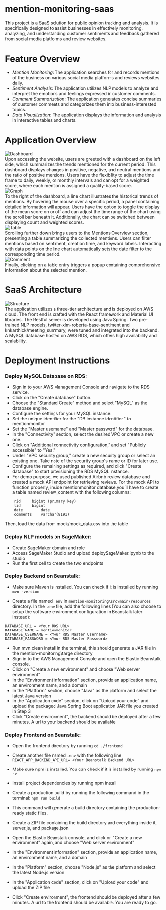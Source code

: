 # mention-monitoring-saas
This project is a SaaS solution for public opinion tracking and analysis. It is specifically designed to assist businesses in effectively monitoring, analyzing, and understanding customer sentiments and feedback gathered from social media platforms and review websites. <br>
# Feature Overview
- *Mention Monitoring*: The application searches for and records mentions of the business on various social media platforms and reviews websites daily.
- *Sentiment Analysis*: The application utilizes NLP models to analyze and interpret the emotions and feelings expressed in customer comments.
- *Comment Summarization*: The application generates concise summaries of customer comments and categorizes them into business-interested topics.
- *Data Visualization*: The application displays the information and analysis in interactive tables and charts.
# Application Overview
![Dashboard](DemoImages/Dashboard.png) <br>
Upon accessing the website, users are greeted with a dashboard on the left side, which summarizes the trends mentioned for the current period. This dashboard displays changes in positive, negative, and neutral mentions and the ratio of positive mentions. Users have the flexibility to adjust the time frame to daily, weekly, or monthly intervals and can opt for a weighted score, where each mention is assigned a quality-based score.  <br>
![Graph](DemoImages/Graph.png) <br>
To the right of the dashboard, a line chart illustrates the historical trends of mentions. By hovering the mouse over a specific period, a panel containing detailed information will appear. Users have the option to toggle the display of the mean score on or off and can adjust the time range of the chart using the scroll bar beneath it. Additionally, the chart can be switched between displaying count and weighted scores.  <br>
![Table](DemoImages/Table.png) <br>
Scrolling further down brings users to the Mentions Overview section, presenting a table summarizing the collected mentions. Users can filter mentions based on sentiment, creation time, and keyword labels. Interacting with data points on the line chart automatically sets the date filter to the corresponding time period.  <br>
![Comment](DemoImages/Comment.png) <br>
Finally, clicking on a table entry triggers a popup containing comprehensive information about the selected mention.  <br>
# SaaS Architecture  <br>
![Structure](DemoImages/Structure.png) <br>
The application utilizes a three-tier architecture and is deployed on AWS cloud.
The front end is crafted with the React framework and Material UI libraries.
The Restful server is developed using Java Spring. Two pre-trained NLP models, twitter-xlm-roberta-base-sentiment and knkarthick/meeting_summary, were tuned and integrated into the backend.
A MySQL database hosted on AWS RDS, which offers high availability and scalability.
# Deployment Instructions
### Deploy MySQL Database on RDS:
- Sign in to your AWS Management Console and navigate to the RDS service.
- Click on the "Create database" button.
- Choose the "Standard Create" method and select "MySQL" as the database engine.
- Configure the settings for your MySQL instance:
- Set the unique identifier for the "DB instance identifier." to mentionmonitor
- Set the "Master username" and "Master password" for the database.
- In the "Connectivity" section, select the desired VPC or create a new one.
- Click on "Additional connectivity configuration," and set "Publicly accessible" to "Yes."
- Under "VPC security group," create a new security group or select an existing one. Take note of the security group's name or ID for later use.
- Configure the remaining settings as required, and click "Create database" to start provisioning the RDS MySQL instance.
- For demo purpose, we used published Airbnb review database and created a mock API endpoint for retrieving reviews. For the mock API to function properly, inside mentionmonitor database,you’ll have to create a table named review_content with the following columns: <be>
```
    rid		bigint (primary key)
    lid		bigint
    date		date
    comments	varchar(8191)
```
Then, load the data from mock/mock_data.csv into the table 
### Deploy NLP models on SageMaker:
- Create SageMaker domain and role
- Access SageMaker Studio and upload deploySageMaker.ipynb to the studio
- Run the first cell to create the two endpoints
### Deploy Backend on Beanstalk:
- Make sure Maven is installed. You can check if it is installed by running 
`mvn -version`

- Create a file named `.env` in `mention-monitoring\src\main\resources` directory. In the `.env` file, add the following lines (You can also choose to setup the software environment configuration in Beanstalk later instead): <br>
```
DATABASE_URL = <Your RDS URL>
DATABASE_NAME = mentionmonitor
DATABASE_USERNAME = <Your RDS Master Username>
DATABASE_PASSWORD = <Your RDS Master Password>
```
- Run mvn clean install in the terminal, this should generate a JAR file in the mention-monitoring\targe directory
- Sign in to the AWS Management Console and open the Elastic Beanstalk console.
- Click on "Create a new environment" and choose "Web server environment"
- In the "Environment information" section, provide an application name, an environment name, and a domain
- In the "Platform" section, choose "Java" as the platform and select the latest Java version
- In the "Application code" section, click on "Upload your code" and upload the packaged Java Spring Boot application JAR file you created in Step 3
- Click "Create environment", the backend should be deployed after a few minutes. A url to your backend should be available
### Deploy Frontend on Beanstalk:
- Open the frontend directory by running `cd ./frontend`
- Create another file named `.env` with the following line
`REACT_APP_BACKEND_API_URL= <Your Beanstalk Backend URL>`

- Make sure npm is installed. You can check if it is installed by running
`npm -v`

- Install project dependencies by running npm install
- Create a production build by running the following command in the terminal:
  `npm run build`
- This command will generate a build directory containing the production-ready static files.
- Create a ZIP file containing the build directory and everything inside it, server.js, and package.json  
- Open the Elastic Beanstalk console, and click on "Create a new environment" again, and choose "Web server environment"
- In the "Environment information" section, provide an application name, an environment name, and a domain
- In the "Platform" section, choose "Node.js" as the platform and select the latest Node.js version
- In the "Application code" section, click on "Upload your code" and upload the ZIP file
- Click "Create environment", the frontend should be deployed after a few minutes. A url to the frontend should be available. You are ready to go.




